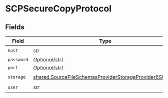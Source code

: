# SCPSecureCopyProtocol


## Fields

| Field                                                                                                                              | Type                                                                                                                               | Required                                                                                                                           | Description                                                                                                                        |
| ---------------------------------------------------------------------------------------------------------------------------------- | ---------------------------------------------------------------------------------------------------------------------------------- | ---------------------------------------------------------------------------------------------------------------------------------- | ---------------------------------------------------------------------------------------------------------------------------------- |
| `host`                                                                                                                             | *str*                                                                                                                              | :heavy_check_mark:                                                                                                                 | N/A                                                                                                                                |
| `password`                                                                                                                         | *Optional[str]*                                                                                                                    | :heavy_minus_sign:                                                                                                                 | N/A                                                                                                                                |
| `port`                                                                                                                             | *Optional[str]*                                                                                                                    | :heavy_minus_sign:                                                                                                                 | N/A                                                                                                                                |
| `storage`                                                                                                                          | [shared.SourceFileSchemasProviderStorageProvider6Storage](../../models/shared/sourcefileschemasproviderstorageprovider6storage.md) | :heavy_check_mark:                                                                                                                 | N/A                                                                                                                                |
| `user`                                                                                                                             | *str*                                                                                                                              | :heavy_check_mark:                                                                                                                 | N/A                                                                                                                                |